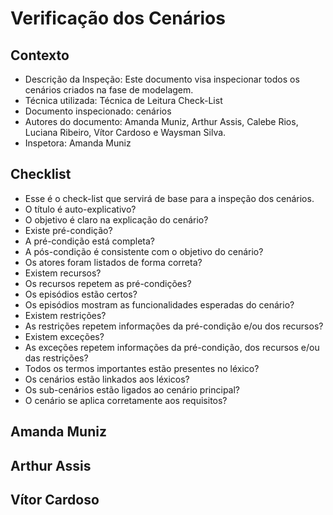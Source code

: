 # Verificação dos Cenários

## Contexto

- Descrição da Inspeção: Este documento visa inspecionar todos os cenários criados na fase de modelagem.
- Técnica utilizada: Técnica de Leitura Check-List
- Documento inspecionado: cenários
- Autores do documento: Amanda Muniz, Arthur Assis, Calebe Rios, Luciana Ribeiro, Vítor Cardoso e Waysman Silva.
- Inspetora: Amanda Muniz

## Checklist

- Esse é o check-list que servirá de base para a inspeção dos cenários.
- O título é auto-explicativo?
- O objetivo é claro na explicação do cenário?
- Existe pré-condição?
- A pré-condição está completa?
- A pós-condição é consistente com o objetivo do cenário?
- Os atores foram listados de forma correta?
- Existem recursos?
- Os recursos repetem as pré-condições?
- Os episódios estão certos?
- Os episódios mostram as funcionalidades esperadas do cenário?
- Existem restrições?
- As restrições repetem informações da pré-condição e/ou dos recursos?
- Existem exceções?
- As exceções repetem informações da pré-condição, dos recursos e/ou das restrições?
- Todos os termos importantes estão presentes no léxico?
- Os cenários estão linkados aos léxicos?
- Os sub-cenários estão ligados ao cenário principal?
- O cenário se aplica corretamente aos requisitos?

## Amanda Muniz

## Arthur Assis

## Vítor Cardoso
